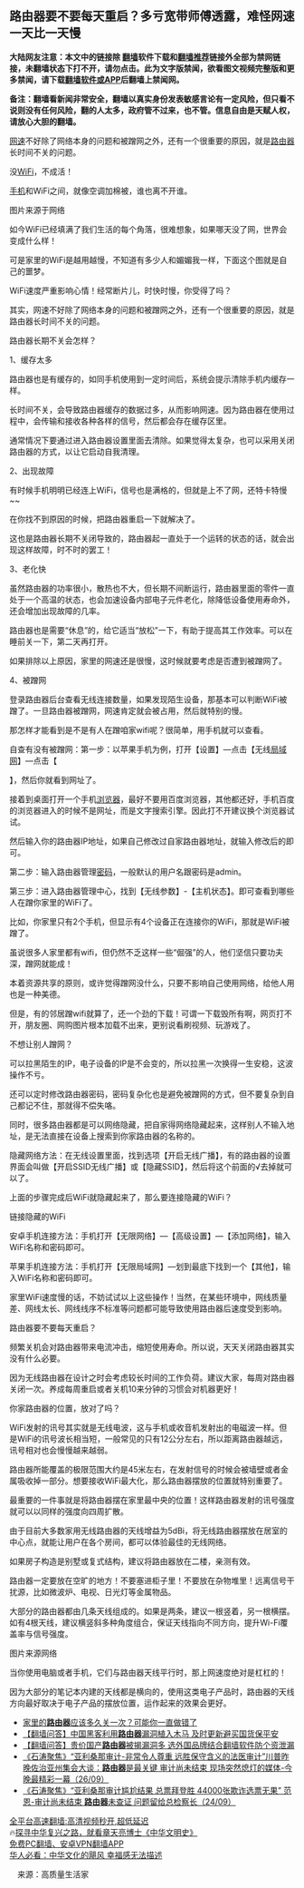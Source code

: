  <!-- 面包屑导航 --> <h2>路由器要不要每天重启？多亏宽带师傅透露，难怪网速一天比一天慢</h2> <p class="notice"><b>大陆网友注意：本文中的链接除 <a href="https://github.com/bannedbook/fanqiang" >翻墙</a>软件下载和<a href="https://github.com/killgcd/justmysocks/blob/master/README.md">翻墙推荐</a>链接外全部为禁网链接，未翻墙状态下打不开，请勿点击。此为文字版禁闻，欲看图文视频完整版和更多禁闻，请下载<a href="https://github.com/bannedbook/fanqiang">翻墙软件或APP</a>后翻墙上禁闻网。</p><p>备注：翻墙看新闻非常安全，翻墙以真实身份发表敏感言论有一定风险，但只看不说则没有任何风险，翻的人太多，政府管不过来，也不管。信息自由是天赋人权，请放心大胆的翻墙。</b></p>  <div class="entry"> <p id="summary"><a href="https://www.bannedbook.org/bnews/tag/%E7%BD%91%E9%80%9F/" class="st_tag internal_tag" rel="tag" title="标签 网速 下的日志">网速</a>不好除了网络本身的问题和被蹭网之外，还有一个很重要的原因，就是<a href="https://www.bannedbook.org/bnews/tag/%E8%B7%AF%E7%94%B1%E5%99%A8/" class="st_tag internal_tag" rel="tag" title="标签 路由器 下的日志">路由器</a>长时间不关的问题。</p> <p>没<a href="https://www.bannedbook.org/bnews/tag/wifi/" class="st_tag internal_tag" rel="tag" title="标签 WiFi 下的日志">WiFi</a>，不成活！</p> <p><a href="https://www.bannedbook.org/bnews/tag/%e6%89%8b%e6%9c%ba/" class="st_tag internal_tag" rel="tag" title="标签 手机 下的日志">手机</a>和WiFi之间，就像空调加棉被，谁也离不开谁。</p> <p>图片来源于网络</p> <p>如今WiFi已经填满了我们生活的每个角落，很难想象，如果哪天没了网，世界会变成什么样！</p> <p>可是家里的WiFi是越用越慢，不知道有多少人和媚媚我一样，下面这个图就是自己的噩梦。</p> <p>WiFi速度严重影响心情！经常断片儿，时快时慢，你受得了吗？</p> <p>其实，网速不好除了网络本身的问题和被蹭网之外，还有一个很重要的原因，就是路由器长时间不关的问题。</p> <p>路由器长期不关会怎样？</p> <p>1、缓存太多</p> <p>路由器也是有缓存的，如同手机使用到一定时间后，系统会提示清除手机内缓存一样。</p> <p>长时间不关，会导致路由器缓存的数据过多，从而影响网速。因为路由器在使用过程中，会传输和接收各种各样的信号，然后都会存在缓存区里。</p> <p>通常情况下要通过进入路由器设置里面去清除。如果觉得太复杂，也可以采用关闭路由器的方式，以让它启动自我清理。</p> <p>2、出现故障</p> <p>有时候手机明明已经连上WiFi，信号也是满格的，但就是上不了网，还特卡特慢~~</p>  <p>在你找不到原因的时候，把路由器重启一下就解决了。</p> <p>这也是路由器长期不关闭导致的，路由器起一直处于一个运转的状态的话，就会出现这样故障，时不时的罢工！</p> <p>3、老化快</p> <p>虽然路由器的功率很小，散热也不大，但长期不间断运行，路由器里面的零件一直处于一个高温的状态，也会加速设备内部电子元件老化，除降低设备使用寿命外，还会增加出现故障的几率。</p> <p>路由器也是需要“休息”的，给它适当“放松”一下，有助于提高其工作效率。可以在睡前关一下，第二天再打开。</p> <p>如果排除以上原因，家里的网速还是很慢，这时候就要考虑是否遭到被蹭网了。</p> <p>4、被蹭网</p> <p>登录路由器后台查看无线连接数量，如果发现陌生设备，那基本可以判断WiFi被蹭了。一旦路由器被蹭网，网速肯定就会被占用，然后就特别的慢。</p> <p>那怎样才能看到是不是有人在蹭咱家wifi呢？很简单，用手机就可以查看。</p> <p>自查有没有被蹭网：第一步：以苹果手机为例，打开【设置】—点击【无线<a href="https://www.bannedbook.org/bnews/tag/%E5%B1%80%E5%9F%9F%E7%BD%91/" class="st_tag internal_tag" rel="tag" title="标签 局域网 下的日志">局域网</a>】—点击【</p> <p>】，然后你就看到网址了。</p> <p>接着到桌面打开一个手机<a href="https://www.bannedbook.org/bnews/tag/%e6%b5%8f%e8%a7%88%e5%99%a8/" class="st_tag internal_tag" rel="tag" title="标签 浏览器 下的日志">浏览器</a>，最好不要用百度浏览器，其他都还好，手机百度的浏览器进入的时候不是网址，而是文字搜索引擎。因此打不开建议换个浏览器试试。</p> <p>然后输入你的路由器IP地址，如果自己修改过自家路由器地址，就输入修改后的即可。</p> <p>第二步：输入路由器管理<a href="https://www.bannedbook.org/bnews/tag/%e5%af%86%e7%a0%81/" class="st_tag internal_tag" rel="tag" title="标签 密码 下的日志">密码</a>，一般默认的用户名跟密码是admin。</p> <p>第三步：进入路由器管理中心，找到【无线参数】-【主机状态】。即可查看到哪些人在蹭你家里的WiFi了。</p>  <p>比如，你家里只有2个手机，但显示有4个设备正在连接你的WiFi，那就是WiFi被蹭了。</p> <p>虽说很多人家里都有wifi，但仍然不乏这样一些“倔强”的人，他们坚信只要功夫深，蹭网就能成！</p> <p>本着资源共享的原则，或许觉得蹭网没什么，只要不影响自己使用网络，给他人用也是一种美德。</p> <p>但是，有的邻居蹭wifi就算了，还一个劲的下载！可谓一下载毁所有啊，网页打不开，朋友圈、网购图片根本加载不出来，更别说看刷视频、玩游戏了。</p> <p>不想让别人蹭网？</p> <p>可以拉黑陌生的IP，电子设备的IP是不会变的，所以拉黑一次换得一生安稳，这波操作不亏。</p> <p>还可以定时修改路由器密码，密码复杂化也是避免被蹭网的方式，但不要复杂到自己都记不住，那就得不偿失咯。</p> <p>同时，很多路由器都是可以网络隐藏，把自家得网络隐藏起来，这样别人不输入地址，是无法直接在设备上搜索到你家路由器的名称的。</p> <p>隐藏网络方法：在无线设置里面，找到选项【开启无线广播】，有的路由器的设置界面会叫做【开启SSID无线广播】或【隐藏SSID】，然后将这个前面的√去掉就可以了。</p> <p>上面的步骤完成后WiFi就隐藏起来了，那么要连接隐藏的WiFi？</p> <p>链接隐藏的WiFi</p> <p>安卓手机连接方法：手机打开【无限网络】—【高级设置】—【添加网络】，输入WiFi名称和密码即可。</p> <p>苹果手机连接方法：手机打开【无限局域网】—划到最底下找到一个【其他】，输入WiFi名称和密码即可。</p> <p>家里WiFi速度慢的话，不妨试试以上这些操作！当然，在某些环境中，网线质量差、网线太长、网线线序不标准等问题都可能导致使用路由器后速度受到影响。</p> <p>路由器要不要每天重启？</p>  <p>频繁关机会对路由器带来电流冲击，缩短使用寿命。所以说，天天关闭路由器其实没有什么必要。</p> <p>因为无线路由器在设计之时会考虑较长时间的工作负荷。建议大家，每周对路由器关闭一次。养成每周重启或者关机10来分钟的习惯会对机器更好！</p> <p>你家路由器的位置，放对了吗？</p> <p>WiFi发射的讯号其实就是无线电波，这与手机或收音机发射出的电磁波一样。但是WiFi的讯号波长相当短，一般常见的只有12公分左右，所以距离路由器越远，讯号相对也会慢慢越来越弱。</p> <p>路由器所能覆盖的极限范围大约是45米左右，在发射信号的时候会被墙壁或者金属吸收掉一部分。想要接收WiFi最大化，那么路由器摆放的位置就特别重要了。</p> <p>最重要的一件事就是将路由器摆在家里最中央的位置！这样路由器发射的讯号强度就可以以同样的强度向四周扩散。</p> <p>由于目前大多数家用无线路由器的天线增益为5dBi，将无线路由器摆放在居室的中心点，就能让用户在各个房间，都可以体验最佳的无线网络。</p> <p>如果房子构造是别墅或复式结构，建议将路由器放在二楼，亲测有效。</p> <p>路由器一定要放在空旷的地方！不要塞进柜子里！不要放在杂物堆里！远离信号干扰源，比如微波炉、电视、日光灯等金属物品。</p> <p>大部分的路由器都由几条天线组成的。如果是两条，建议一根竖着，另一根横摆。如有4根天线，建议横竖斜多种角度组合，保证天线指向不同方向，提升Wi-Fi覆盖率与信号强度。</p> <p>图片来源网络</p> <p>当你使用电脑或者手机，它们与路由器天线平行时，那上网速度绝对是杠杠的！</p> <p>因为大部分的笔记本内建的天线都是横向的，使用这类电子产品时，路由器的天线方向最好取决于电子产品的摆放位置，运作起来的效果会更好。</p> <div id="taboola-mid-1"></div>  <ul class='op-related-articles' title='相关阅读'> <li><a href='https://www.bannedbook.org/bnews/comments/20220723/1762125.html' target='_blank'>家里的<b>路由器</b>应该多久关一次？可能你一直做错了</a></li> <li><a href='https://www.bannedbook.org/bnews/fanqiang/20220701/1752667.html' target='_blank'>【翻墙问答】中国黑客利用<b>路由器</b>漏洞植入木马 及时更新避买国货保平安</a></li> <li><a href='https://www.bannedbook.org/bnews/fanqiang/20211203/1661049.html' target='_blank'>【翻墙问答】贵价国产<b>路由器</b>被揭漏洞多 选外国品牌结合翻墙软件防个资泄漏</a></li> <li><a href='https://www.bannedbook.org/bnews/bannedvideo/20210926/1629293.html' target='_blank'>《石涛聚焦》“亚利桑那审计-非常令人尊重 远胜保守含义的法医审计”川普昨晚佐治亚州集会大谈：<b>路由器</b>是最关键 审计尚未结束 现场突然熄灯的媒体-今晚最精彩一幕（26/09）</a></li> <li><a href='https://www.bannedbook.org/bnews/bannedvideo/20210925/1628722.html' target='_blank'>《石涛聚焦》“亚利桑那审计尴尬结果 总票拜登胜 44000张欺诈选票无果” 范恩-审计尚未结束 <b>路由器</b>未查证 问题留给总检察长（24/09）</a></li> </ul> <p class="texttj"> <a href="https://github.com/bannedbook/fanqiang/wiki/V2ray%E6%9C%BA%E5%9C%BA" target="_blank">全平台高速翻墙:高清视频秒开,超低延迟</a><br/> 🔥<a href="https://www.bannedbook.org/bnews/comments/20220808/1768773.html" target="_blank">探寻中华复兴之路，就看章天亮博士《中华文明史》</a><br/> <a href="https://github.com/bannedbook/fanqiang/wiki/%E7%A6%81%E9%97%BB%E7%BD%91%E5%AE%89%E5%8D%93%E7%BF%BB%E5%A2%99%E6%96%B0%E9%97%BBAPP" target="_blank">免费PC翻墙、安卓VPN翻墙APP</a><br/> <a href="https://www.bannedbook.org/bnews/comments/20220220/1694796.html" target="_blank">华人必看：中华文化的飓风 幸福感无法描述</a> </p><p class="src-info">　来源：高质量生活家 </p> <a name='sharetosocial'></a>  <div style="margin-bottom:5px;padding-bottom:5px;clear:both"> <div id="archive-pix-1" class="banner-ads"> <!-- AuctionX Display platform tag START --> <div id="27602x728x90x621x_ADSLOT1" clicktrack="%%CLICK_URL_ESC%%"></div>  <!-- AuctionX Display platform tag END --> </div> <div id="archive-pix-2" class="banner-ads"> <!-- AuctionX Display platform tag START --> <div id="27556x300x250x621x_ADSLOT1" clicktrack="%%CLICK_URL_ESC%%" style="margin:0 auto;text-align:center"></div>  <!-- AuctionX Display platform tag END --> </div> </div>  <div id="archive-pix-1" class="banner-ads"> <!-- AuctionX Display platform tag START --> <div id="27603x728x90x621x_ADSLOT1" clicktrack="%%CLICK_URL_ESC%%"></div>  <!-- AuctionX Display platform tag END --> </div> </div><!--END ENTRY--> 